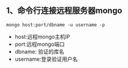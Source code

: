 ## 1、命令行连接远程服务器mongo
```
mongo host:port/dbname -u username -p 
```
- host:远程mongo主机IP
- port:远程mongo端口
- dbname: 验证的库名
- username:登录验证用户名